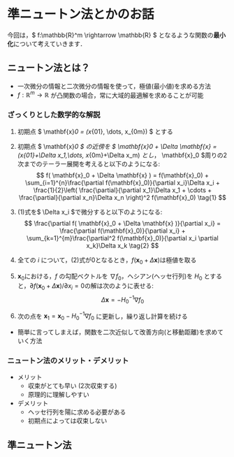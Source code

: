 # 準ニュートン法とかのお話

今回は，$ f:\mathbb{R}^m \rightarrow \mathbb{R} $ となるような関数の**最小化**について考えていきます．

## ニュートン法とは？

- 一次微分の情報と二次微分の情報を使って，極値(最小値)を求める方法
- $f:\mathbb{R}^m \rightarrow \mathbb{R}$ が凸関数の場合，常に大域的最適解を求めることが可能

### ざっくりとした数学的な解説

1. 初期点 $ \mathbf{x}_0 = (x_{01}, \dots, x_{0m}) $ とする

2. 初期点 $ \mathbf{x}_0 $ の近傍を $ \mathbf{x}_0 + \Delta \mathbf{x} = (x_{01}+\Delta x_1,\dots, x_{0m}+\Delta x_m) $とし，$ \mathbf{x}_0 $周りの2次までのテーラー展開を考えると以下のようになる:
   $$
    f( \mathbf{x}_0 + \Delta \mathbf{x} ) = f(\mathbf{x}_0) + \sum_{i=1}^{n}\frac{\partial f(\mathbf{x}_0)}{\partial x_i}\Delta x_i + \frac{1}{2}\left( \frac{\partial}{\partial x_1}\Delta x_1 + \cdots + \frac{\partial}{\partial x_n}\Delta x_n \right)^2 f(\mathbf{x}_0) \tag{1}
   $$

3. (1)式を$ \Delta x_i $で微分すると以下のようになる:
   $$
    \frac{\partial f( \mathbf{x}_0 + \Delta \mathbf{x} )}{\partial x_i} = \frac{\partial f(\mathbf{x}_0)}{\partial x_i} + \sum_{k=1}^{m}\frac{\partial^2 f(\mathbf{x}_0)}{\partial x_i \partial x_k}\Delta x_k \tag{2}
   $$

4. 全ての $i$ について，(2)式が0となるとき，$f(\mathbf{x}_0 + \Delta \mathbf{x})$は極値を取る

5. $\mathbf{x}_0$における，$f$ の勾配ベクトルを $\nabla f_0$，ヘシアン(ヘッセ行列)を $H_0$ とすると，$\partial f( \mathbf{x}_0 + \Delta \mathbf{x} )/\partial x_i = 0$の解は次のように表せる:
   $$
    \Delta \mathbf{x} = -{H_0}^{-1}\nabla f_0
   $$
6. 次の点を $\mathbf{x}_1 = \mathbf{x}_0 - {H_0}^{-1} \nabla f_0$ に更新し，繰り返し計算を続ける

- 簡単に言ってしまえば，関数を二次近似して改善方向(と移動距離)を求めていく方法

### ニュートン法のメリット・デメリット

- メリット
  - 収束がとても早い (2次収束する)
  - 原理的に理解しやすい
- デメリット
  - ヘッセ行列を陽に求める必要がある
  - 初期点によっては収束しない

## 準ニュートン法

